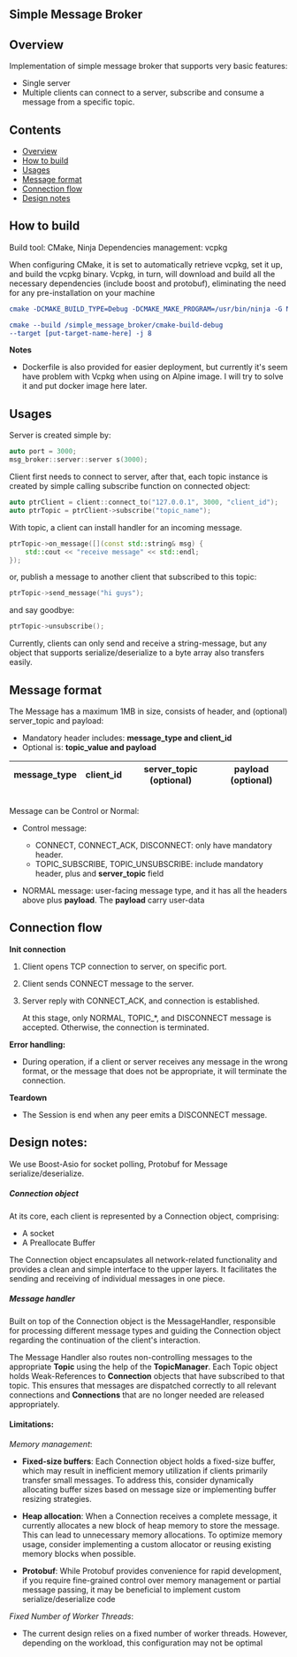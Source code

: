 Simple Message Broker
------

Overview
------
Implementation of simple message broker that supports very basic features:

- Single server
- Multiple clients can connect to a server, subscribe and consume a message
  from a specific topic.

Contents
------

* [Overview](#overview)
* [How to build](#how-to-build)
* [Usages](#Usages)
* [Message format](#message-format)
* [Connection flow](#connection-flow)
* [Design notes](#design-notes)
  
  
How to build
------
Build tool: CMake, Ninja
Dependencies management: vcpkg

When configuring CMake, it is set to automatically retrieve vcpkg, set it up, and build the vcpkg binary. 
Vcpkg, in turn, will download and build all the necessary dependencies (include boost and protobuf), eliminating the 
need for any pre-installation on your machine

```cmake
cmake -DCMAKE_BUILD_TYPE=Debug -DCMAKE_MAKE_PROGRAM=/usr/bin/ninja -G Ninja -S ./simple_message_broker -B ./simple_message_broker/cmake-build-debug

cmake --build /simple_message_broker/cmake-build-debug 
--target [put-target-name-here] -j 8
```

**Notes**
+ Dockerfile is also provided for easier deployment, but currently it's seem have problem with Vcpkg when using on Alpine
image. I will try to solve it and put docker image here later.

Usages
------
Server is created simple by:

````c++
auto port = 3000;
msg_broker::server::server s(3000);
````

Client first needs to connect to server, after that, each topic instance is
created by simple calling subscribe function on connected object:

```c++
auto ptrClient = client::connect_to("127.0.0.1", 3000, "client_id");
auto ptrTopic = ptrClient->subscribe("topic_name");
```

With topic, a client can install handler for an incoming message.

````c++
ptrTopic->on_message([](const std::string& msg) {
    std::cout << "receive message" << std::endl;
});
````

or, publish a message to another client that subscribed to this topic:

```c++
ptrTopic->send_message("hi guys");
```

and say goodbye:

```c++
ptrTopic->unsubscribe();
```

Currently, clients can only send and receive a string-message, but any object that supports serialize/deserialize
to a byte array also transfers easily.

Message format
------

The Message has a maximum 1MB in size, consists of header, and (optional) server_topic and payload:

- Mandatory header includes: **message_type and client_id**
- Optional is: **topic_value and payload**

<div style="text-align: center;">

| message_type | client_id | server_topic (optional) | payload (optional) | 
|:------------:|:---------:|:-----------------------:|:------------------:|

</div>

<br/>
Message can be Control or Normal:

- Control message:
    + CONNECT, CONNECT_ACK, DISCONNECT: only have mandatory header.
    + TOPIC_SUBSCRIBE, TOPIC_UNSUBSCRIBE: include mandatory header, plus and **server_topic** field
      <br/>

- NORMAL message: user-facing message type, and it has all the headers above plus **payload**. The **payload**
  carry user-data
  <br/>

Connection flow
------

**Init connection**

1. Client opens TCP connection to server, on specific port.
2. Client sends CONNECT message to the server.
3. Server reply with CONNECT_ACK, and connection is established.

   At this stage, only NORMAL, TOPIC_*, and DISCONNECT message is accepted. Otherwise, the connection is terminated.

**Error handling:**

- During operation, if a client or server receives any message in the wrong format, or the message that
  does not be appropriate, it will terminate the connection.

**Teardown**

- The Session is end when any peer emits a DISCONNECT message.

Design notes:
------
We use Boost-Asio for socket polling, Protobuf for Message serialize/deserialize.

##### Connection object
At its core, each client is represented by a Connection object, comprising:

+ A socket
+ A Preallocate Buffer

The Connection object encapsulates all network-related functionality and provides a clean and simple interface to the 
upper layers. It facilitates the sending and receiving of individual messages in one piece.
##### Message handler

Built on top of the Connection object is the MessageHandler, responsible for processing different message types
and guiding the Connection object regarding the continuation of the client's interaction.

The Message Handler also routes non-controlling messages to the appropriate **Topic** using the help of the 
**TopicManager**. Each Topic object holds Weak-References to **Connection** objects that have subscribed to that topic. 
This ensures that messages are dispatched correctly to all relevant connections and **Connections** that are no longer 
needed are released appropriately.

#### Limitations:
_Memory management_:
+ **Fixed-size buffers**: Each Connection object holds a fixed-size buffer, which may result in inefficient memory 
utilization if clients primarily transfer small messages. To address this, consider dynamically allocating buffer 
sizes based on message size or implementing buffer resizing strategies.

 
+ **Heap allocation**: When a Connection receives a complete message, it currently allocates a new block of heap memory 
to store the message. This can lead to unnecessary memory allocations. To optimize memory usage, consider implementing a 
custom allocator or reusing existing memory blocks when possible.
  

+ **Protobuf**: While Protobuf provides convenience for rapid development, if you require fine-grained control 
over memory management or partial message passing, it may be beneficial to implement custom serialize/deserialize code


_Fixed Number of Worker Threads_:
+ The current design relies on a fixed number of worker threads. However, depending on the workload, this configuration 
may not be optimal




